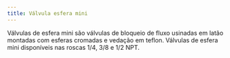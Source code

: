```yaml
---
title: Válvula esfera mini
---
```


Válvulas de esfera mini são válvulas de bloqueio de fluxo usinadas em latão montadas com esferas cromadas e vedação em teflon. Válvulas de esfera mini disponíveis nas roscas 1/4, 3/8 e 1/2 NPT.

